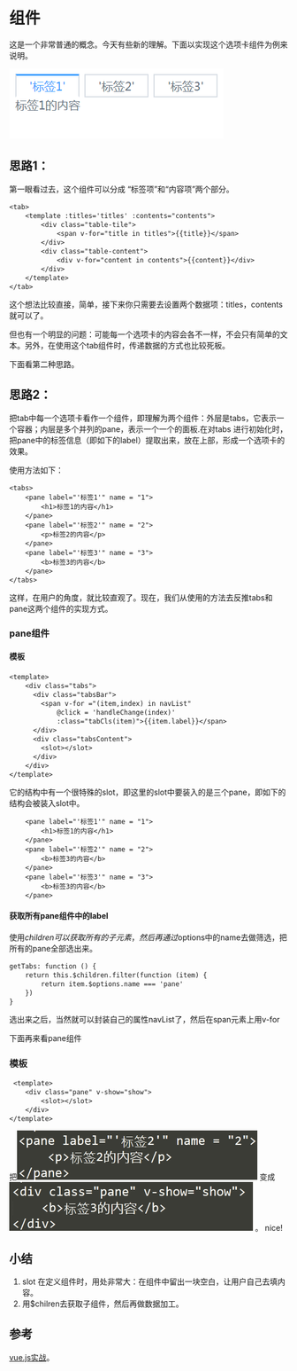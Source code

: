 # 组件

这是一个非常普通的概念。今天有些新的理解。下面以实现这个选项卡组件为例来说明。

![选项卡组件](./1.tabs-component.png)

## 思路1：
第一眼看过去，这个组件可以分成 “标签项”和“内容项”两个部分。
```
<tab>
	<template :titles='titles' :contents="contents">
		<div class="table-tile">
			<span v-for="title in titles">{{title}}</span>
		</div>
		<div class="table-content">
			<div v-for="content in contents">{{content}}</div>
		</div>
	</template>
</tab>
```
这个想法比较直接，简单，接下来你只需要去设置两个数据项：titles，contents就可以了。

但也有一个明显的问题：可能每一个选项卡的内容会各不一样，不会只有简单的文本。另外，在使用这个tab组件时，传递数据的方式也比较死板。

下面看第二种思路。

## 思路2：
把tab中每一个选项卡看作一个组件，即理解为两个组件：外层是tabs，它表示一个容器；内层是多个并列的pane，表示一个一个的面板.在对tabs 进行初始化时，把pane中的标签信息（即如下的label）提取出来，放在上部，形成一个选项卡的效果。

使用方法如下：
```
<tabs>
	<pane label="'标签1'" name = "1">
		<h1>标签1的内容</h1>
	</pane>
	<pane label="'标签2'" name = "2">
		<p>标签2的内容</p>
	</pane>
	<pane label="'标签3'" name = "3">
		<b>标签3的内容</b>
	</pane>
</tabs>
```
这样，在用户的角度，就比较直观了。现在，我们从使用的方法去反推tabs和pane这两个组件的实现方式。

### pane组件

#### 模板
```
<template>
	<div class="tabs">
	  <div class="tabsBar">
	  	<span v-for ="(item,index) in navList" 
	  		@click = 'handleChange(index)'
	  		:class="tabCls(item)">{{item.label}}</span>
	  </div>
	  <div class="tabsContent">
	  	<slot></slot>
	  </div>
	</div>
</template>
```
它的结构中有一个很特殊的slot，即这里的slot中要装入的是三个pane，即如下的结构会被装入slot中。
```
	<pane label="'标签1'" name = "1">
		<h1>标签1的内容</h1>
	</pane>
	<pane label="'标签2'" name = "2">
		<b>标签3的内容</b>
	</pane>
	<pane label="'标签3'" name = "3">
		<b>标签3的内容</b>
	</pane>
```

#### 获取所有pane组件中的label
使用$children可以获取所有的子元素，然后再通过$options中的name去做筛选，把所有的pane全部选出来。
```
getTabs: function () {
	return this.$children.filter(function (item) {
		return item.$options.name === 'pane'
	})
}
```
选出来之后，当然就可以封装自己的属性navList了，然后在span元素上用v-for

下面再来看pane组件
### 模板

```
 <template>
 	<div class="pane" v-show="show">
		<slot></slot>
	</div>
</template>
```

把![pane组件](./2.pane.png) 变成 ![pane组件](./3.pane1.png) 。 nice!


## 小结
1. slot 在定义组件时，用处非常大：在组件中留出一块空白，让用户自己去填内容。
2. 用$chilren去获取子组件，然后再做数据加工。

## 参考
[vue.js实战](https://www.iviewui.com/vue-book)。

